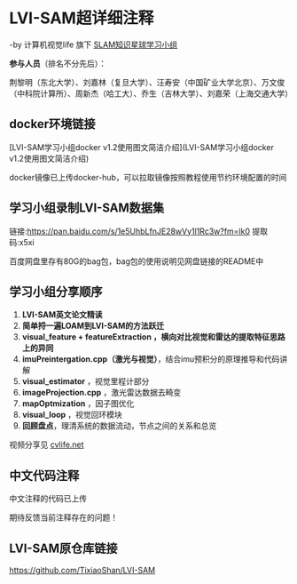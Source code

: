 # LVI-SAM超详细注释

-by 计算机视觉life 旗下 [SLAM知识星球学习小组](https://mp.weixin.qq.com/s/Lzn7jUPRwpbMqe-5Ku9Ksg)

**参与人员**（排名不分先后）：

荆黎明（东北大学）、刘嘉林（复旦大学）、汪寿安（中国矿业大学北京）、万文俊（中科院计算所）、周新杰（哈工大）、乔生（吉林大学）、刘嘉荣（上海交通大学）



## docker环境链接

[LVI-SAM学习小组docker v1.2使用图文简洁介绍](LVI-SAM学习小组docker v1.2使用图文简洁介绍)

docker镜像已上传docker-hub，可以拉取镜像按照教程使用节约环境配置的时间



## 学习小组录制LVI-SAM数据集

链接:https://pan.baidu.com/s/1e5UhbLfnJE28wVy1l1Rc3w?fm=lk0 
提取码:x5xi

百度网盘里存有80G的bag包，bag包的使用说明见网盘链接的README中



## 学习小组分享顺序

1. **LVI-SAM英文论文精读** 
2. **简单捋一遍LOAM到LVI-SAM的方法跃迁**
3. **visual_feature + featureExtraction **，横向对比视觉和雷达的**提取特征思路上的异同** 
4. **imuPreintergation.cpp（激光与视觉）**，结合imu预积分的原理推导和代码讲解 
5. **visual_estimator** ，视觉里程计部分
6. **imageProjection.cpp** ，激光雷达数据去畸变 
7. **mapOptmization**  ，因子图优化
8. **visual_loop** ，视觉回环模块 
9. **回顾盘点**，理清系统的数据流动，节点之间的关系和总览

视频分享见 [cvlife.net](https://cvlife.net/detail/p_620a027fe4b02b82584a90e2/6)



## 中文代码注释

中文注释的代码已上传

期待反馈当前注释存在的问题！



## LVI-SAM原仓库链接

https://github.com/TixiaoShan/LVI-SAM


